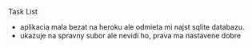 Task List

- aplikacia mala bezat na heroku ale odmieta mi najst sqlite databazu. 
- ukazuje na spravny subor ale nevidi ho, prava ma nastavene dobre